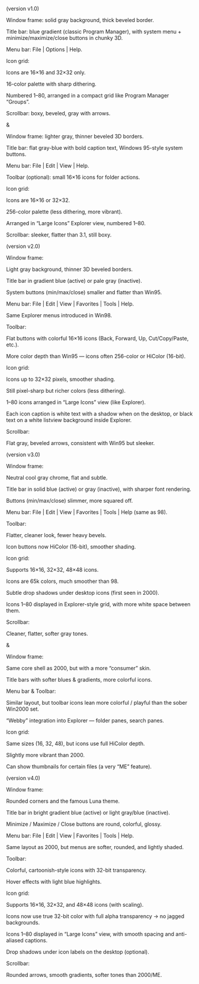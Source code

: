 (version v1.0)

Window frame: solid gray background, thick beveled border.

Title bar: blue gradient (classic Program Manager), with system menu + minimize/maximize/close buttons in chunky 3D.

Menu bar: File | Options | Help.

Icon grid:

Icons are 16×16 and 32×32 only.

16-color palette with sharp dithering.

Numbered 1–80, arranged in a compact grid like Program Manager “Groups”.

Scrollbar: boxy, beveled, gray with arrows.

&

Window frame: lighter gray, thinner beveled 3D borders.

Title bar: flat gray-blue with bold caption text, Windows 95-style system buttons.

Menu bar: File | Edit | View | Help.

Toolbar (optional): small 16×16 icons for folder actions.

Icon grid:

Icons are 16×16 or 32×32.

256-color palette (less dithering, more vibrant).

Arranged in “Large Icons” Explorer view, numbered 1–80.

Scrollbar: sleeker, flatter than 3.1, still boxy.

(version v2.0)

Window frame:

Light gray background, thinner 3D beveled borders.

Title bar in gradient blue (active) or pale gray (inactive).

System buttons (min/max/close) smaller and flatter than Win95.

Menu bar: File | Edit | View | Favorites | Tools | Help.

Same Explorer menus introduced in Win98.

Toolbar:

Flat buttons with colorful 16×16 icons (Back, Forward, Up, Cut/Copy/Paste, etc.).

More color depth than Win95 — icons often 256-color or HiColor (16-bit).

Icon grid:

Icons up to 32×32 pixels, smoother shading.

Still pixel-sharp but richer colors (less dithering).

1–80 icons arranged in “Large Icons” view (like Explorer).

Each icon caption is white text with a shadow when on the desktop, or black text on a white listview background inside Explorer.

Scrollbar:

Flat gray, beveled arrows, consistent with Win95 but sleeker.

(version v3.0)

Window frame:

Neutral cool gray chrome, flat and subtle.

Title bar in solid blue (active) or gray (inactive), with sharper font rendering.

Buttons (min/max/close) slimmer, more squared off.

Menu bar: File | Edit | View | Favorites | Tools | Help (same as 98).

Toolbar:

Flatter, cleaner look, fewer heavy bevels.

Icon buttons now HiColor (16-bit), smoother shading.

Icon grid:

Supports 16×16, 32×32, 48×48 icons.

Icons are 65k colors, much smoother than 98.

Subtle drop shadows under desktop icons (first seen in 2000).

Icons 1–80 displayed in Explorer-style grid, with more white space between them.

Scrollbar:

Cleaner, flatter, softer gray tones.

&

Window frame:

Same core shell as 2000, but with a more “consumer” skin.

Title bars with softer blues & gradients, more colorful icons.

Menu bar & Toolbar:

Similar layout, but toolbar icons lean more colorful / playful than the sober Win2000 set.

“Webby” integration into Explorer — folder panes, search panes.

Icon grid:

Same sizes (16, 32, 48), but icons use full HiColor depth.

Slightly more vibrant than 2000.

Can show thumbnails for certain files (a very “ME” feature).

(version v4.0)

Window frame:

Rounded corners and the famous Luna theme.

Title bar in bright gradient blue (active) or light gray/blue (inactive).

Minimize / Maximize / Close buttons are round, colorful, glossy.

Menu bar: File | Edit | View | Favorites | Tools | Help.

Same layout as 2000, but menus are softer, rounded, and lightly shaded.

Toolbar:

Colorful, cartoonish-style icons with 32-bit transparency.

Hover effects with light blue highlights.

Icon grid:

Supports 16×16, 32×32, and 48×48 icons (with scaling).

Icons now use true 32-bit color with full alpha transparency → no jagged backgrounds.

Icons 1–80 displayed in “Large Icons” view, with smooth spacing and anti-aliased captions.

Drop shadows under icon labels on the desktop (optional).

Scrollbar:

Rounded arrows, smooth gradients, softer tones than 2000/ME.
